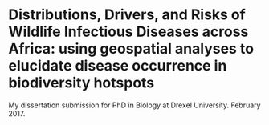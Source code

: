 # Distributions, Drivers, and Risks of Wildlife Infectious Diseases across Africa: using geospatial analyses to elucidate disease occurrence in biodiversity hotspots
My dissertation submission for PhD in Biology at Drexel University.  February 2017.
